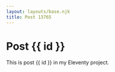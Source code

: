 ```yaml
---
layout: layouts/base.njk
title: Post 13765
---
```


# Post {{ id }}

This is post {{ id }} in my Eleventy project.
